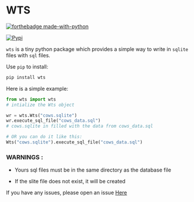 # WTS
[![forthebadge made-with-python](http://ForTheBadge.com/images/badges/made-with-python.svg)](https://www.python.org/) 

[![Pypi](https://img.shields.io/badge/VERSION-1.0.1-blue?style=for-the-badge&logo=pypi)](https://pypi.org/project/wts/)

``wts`` is a tiny python package which provides a simple way to write in `sqlite` files with `sql` files.

Use ``pip`` to install:
```bash
pip install wts
```

Here is a simple example:

```python
from wts import wts
# intialize the Wts object

wr = wts.Wts("cows.sqlite")
wr.execute_sql_file("cows_data.sql")
# cows.sqlite in filled with the data from cows_data.sql

# OR you can do it like this:
Wts("cows.sqlite").execute_sql_file("cows_data.sql")

```

### WARNINGS :

- Yours sql files must be in the same directory as the database file

- If the slite file does not exist, it will be created

If you have any issues, please open an issue [Here](https://github.com/Chaton-mechant/WTS/issues)
